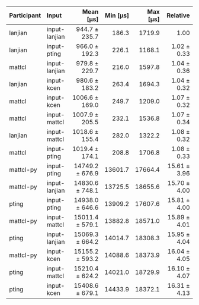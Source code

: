 | Participant | Input | Mean [µs] | Min [µs] | Max [µs] | Relative |
|:---|:---|---:|---:|---:|---:|
| lanjian | input-lanjian | 944.7 ± 235.7 | 186.3 | 1719.9 | 1.00 |
| lanjian | input-pting | 966.0 ± 192.3 | 226.1 | 1168.1 | 1.02 ± 0.33 |
| mattcl | input-lanjian | 979.8 ± 229.7 | 216.0 | 1597.8 | 1.04 ± 0.36 |
| lanjian | input-kcen | 980.6 ± 183.2 | 263.4 | 1694.3 | 1.04 ± 0.32 |
| mattcl | input-kcen | 1006.6 ± 169.0 | 249.7 | 1209.0 | 1.07 ± 0.32 |
| mattcl | input-mattcl | 1007.9 ± 205.5 | 232.1 | 1536.8 | 1.07 ± 0.34 |
| lanjian | input-mattcl | 1018.6 ± 155.4 | 282.0 | 1322.2 | 1.08 ± 0.32 |
| mattcl | input-pting | 1019.4 ± 174.1 | 208.8 | 1706.8 | 1.08 ± 0.33 |
| mattcl-py | input-pting | 14749.2 ± 676.9 | 13601.7 | 17664.4 | 15.61 ± 3.96 |
| mattcl-py | input-lanjian | 14830.6 ± 748.1 | 13725.5 | 18655.6 | 15.70 ± 4.00 |
| pting | input-pting | 14938.0 ± 646.6 | 13909.2 | 17607.6 | 15.81 ± 4.00 |
| mattcl-py | input-mattcl | 15011.4 ± 579.1 | 13882.8 | 18571.0 | 15.89 ± 4.01 |
| pting | input-lanjian | 15069.3 ± 664.2 | 14014.7 | 18308.3 | 15.95 ± 4.04 |
| mattcl-py | input-kcen | 15155.2 ± 593.2 | 14088.6 | 18373.9 | 16.04 ± 4.05 |
| pting | input-mattcl | 15210.4 ± 624.2 | 14021.0 | 18729.9 | 16.10 ± 4.07 |
| pting | input-kcen | 15408.6 ± 679.1 | 14433.9 | 18372.1 | 16.31 ± 4.13 |
